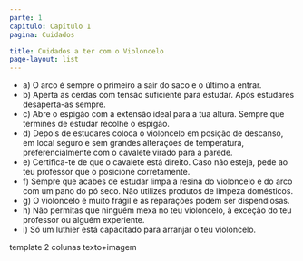 ```yaml
---
parte: 1
capitulo: Capítulo 1
pagina: Cuidados

title: Cuidados a ter com o Violoncelo
page-layout: list
---
```


<ul>
	<li>a) O arco é sempre o primeiro a sair do saco e o último a entrar.</li>
	<li>b) Aperta as cerdas com tensão suficiente para estudar. Após estudares desaperta-as sempre.</li>
	<li>c) Abre o espigão com a extensão ideal para a tua altura. Sempre que termines de estudar recolhe o espigão.</li>
	<li>d) Depois de estudares coloca o violoncelo em posição de descanso, em local seguro e sem grandes alterações de temperatura, preferencialmente com o cavalete virado para a parede.</li>
	<li>e) Certifica-te de que o cavalete está direito. Caso não esteja, pede ao teu professor que o posicione corretamente.</li>
	<li>f) Sempre que acabes de estudar limpa a resina do violoncelo e do arco com um pano do pó seco. Não utilizes produtos de limpeza domésticos.</li>
	<li>g) O violoncelo é muito frágil e as reparações podem ser dispendiosas.</li>
	<li>h) Não permitas que ninguém mexa no teu violoncelo, à exceção do teu professor ou alguém experiente.</li>
	<li>i) Só um luthier está capacitado para arranjar o teu violoncelo.</li>
</ul>

template 2 colunas texto+imagem
